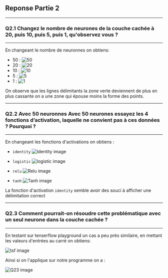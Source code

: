 ## Reponse Partie 2

---

### Q2.1 Changez le nombre de neurones de la couche cachée à 20, puis 10, puis 5, puis 1, qu'observez vous ?

---
En changeant le nombre de neuronnes on obtiens:
- 50 :
 ![50](https://raw.githubusercontent.com/Harcameur/ia_ensam/main/src/tp1/ressources/multiple%20neurone/50.png)
- 20 :
 ![20](https://raw.githubusercontent.com/Harcameur/ia_ensam/main/src/tp1/ressources/multiple%20neurone/20.png)
- 10 :
 ![10](https://raw.githubusercontent.com/Harcameur/ia_ensam/main/src/tp1/ressources/multiple%20neurone/10.png)
- 5 :
 ![5](https://raw.githubusercontent.com/Harcameur/ia_ensam/main/src/tp1/ressources/multiple%20neurone/5.png)
- 1 :
 ![1](https://raw.githubusercontent.com/Harcameur/ia_ensam/main/src/tp1/ressources/multiple%20neurone/1.png)

On observe que les lignes délimitants la zone verte deviennent de plus en plus cassante on a une zone qui épouse moins la forme des points.

---

### Q2.2 Avec 50 neuronnes Avec 50 neurones essayez les 4 fonctions d’activation, laquelle ne convient pas à ces données ? Pourquoi ?

---

En changeant les fonctions d'activations on obtiens :

- `identity` ![Identity image](https://raw.githubusercontent.com/Harcameur/ia_ensam/main/src/tp1/ressources/fonction%20activations/identity.png)

- `logistic` ![logistic image](https://raw.githubusercontent.com/Harcameur/ia_ensam/main/src/tp1/ressources/fonction%20activations/logistic.png)

- `relu` ![Relu image](https://raw.githubusercontent.com/Harcameur/ia_ensam/main/src/tp1/ressources/fonction%20activations/relu.png)

- `tanh` ![Tanh image](https://raw.githubusercontent.com/Harcameur/ia_ensam/main/src/tp1/ressources/fonction%20activations/tanh.png)

La fonction d'activation `identity` semble avoir des souci à afficher une délimitation correct

---

### Q2.3 Comment pourrait-on résoudre cette problématique avec un seul neurone dans la couche cachée ?

---


En testant sur tenserflow playground un cas a peu près similaire, en mettant les valeurs d'entrées au carré on obtiens:


![tsf image](https://raw.githubusercontent.com/Harcameur/ia_ensam/main/src/tp1/ressources/tsf.png)


Ainsi si on l'applique sur notre programme on a :

![Q23 image](https://raw.githubusercontent.com/Harcameur/ia_ensam/main/src/tp1/ressources/Q23.png)